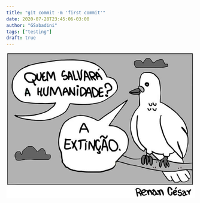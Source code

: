 ```yaml
---
title: "git commit -m 'first commit'"
date: 2020-07-28T23:45:06-03:00
author: "GSabadini"
tags: ["testing"]
draft: true
---
```


![Example image](/img/extincao.png)
